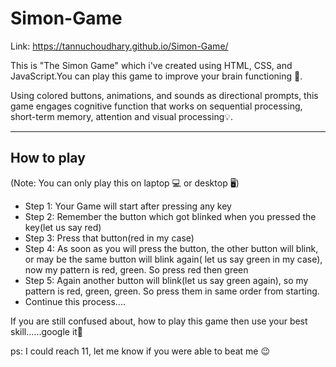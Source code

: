 # Simon-Game
Link: https://tannuchoudhary.github.io/Simon-Game/

This is "The Simon Game" which i've created using HTML, CSS, and JavaScript.You can play this game to improve your brain functioning 🧠. 

Using colored buttons, animations, and sounds as directional prompts, this game engages cognitive function that works on sequential processing, short-term memory, attention and visual processing💡.

------------------------------------------------------------------------------------------------------------------------------------------------------------------
## How to play

(Note: You can only play this on laptop 💻 or desktop 🖥️)
  
  * Step 1: Your Game will start after pressing any key
  * Step 2: Remember the button which got blinked when you pressed the key(let us say red)
  * Step 3: Press that button(red in my case)
  * Step 4: As soon as you will press the button, the other button will blink, or may be the same button will blink again( let us say green in my case), now my                 pattern is red, green. So press red then green
  * Step 5: Again another button will blink(let us say green again), so my pattern is red, green, green. So press them in same order from starting.
  * Continue this process....

  If you are still confused about, how to play this game then use your best skill......google it🔎

  ps: I could reach 11, let me know if you were able to beat me 😉



